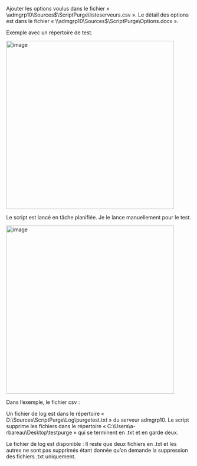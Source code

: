 Ajouter les options voulus dans le fichier « \\admgrp10\Sources$\ScriptPurge\listeserveurs.csv ».
Le détail des options est dans le fichier « \\admgrp10\Sources$\ScriptPurge\Options.docx ».


Exemple avec un répertoire de test.

<img width="455" alt="image" src="https://user-images.githubusercontent.com/85949171/124822552-52001380-df70-11eb-8ea7-f280e9df2f01.png">

Le script est lancé en tâche planifiée.
Je le lance manuellement pour le test.

<img width="455" alt="image" src="https://user-images.githubusercontent.com/85949171/124822578-5a584e80-df70-11eb-852f-1ec1bff51393.png">



Dans l’exemple, le fichier csv :

Un fichier de log est dans le répertoire « D:\Sources\ScriptPurge\Log\purgetest.txt » du serveur admgrp10.
Le script supprime les fichiers dans le répertoire « C:\Users\a-rbareau\Desktop\testpurge » qui se terminent en .txt et en garde deux.

Le fichier de log est disponible :
Il reste que deux fichiers en .txt et les autres ne sont pas supprimés étant donnée qu’on demande la suppression des fichiers .txt uniquement.


